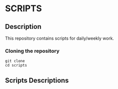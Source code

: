 # SCRIPTS

## Description
This repository contains scripts for daily/weekly work.

### Cloning the repository
```
git clone
cd scripts
```

## Scripts Descriptions
